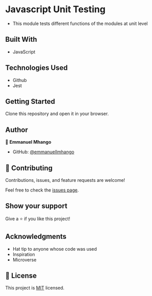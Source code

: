 # Javascript Unit Testing

- This module tests different functions of the modules at unit level

## Built With

- JavaScript

## Technologies Used

- Github
- Jest


## Getting Started

Clone this repository and open it in your browser.


## Author

👤 **Emmanuel Mhango**

- GitHub: [@emmanuellmhango](https://github.com/emmanuellmhango)



## 🤝 Contributing

Contributions, issues, and feature requests are welcome!

Feel free to check the [issues page](../../issues/).

## Show your support

Give a ⭐️ if you like this project!

## Acknowledgments

- Hat tip to anyone whose code was used
- Inspiration
- Microverse

## 📝 License

This project is [MIT](./LICENSE) licensed.


